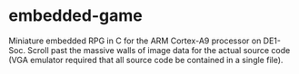 # embedded-game

Miniature embedded RPG in C for the ARM Cortex-A9 processor on DE1-Soc. Scroll past the massive walls of image data for the actual source code (VGA emulator required that all source code be contained in a single file).
